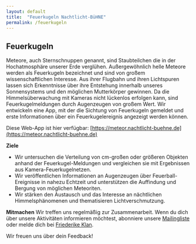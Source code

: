 ```yaml
---
layout: default
title:  "Feuerkugeln Nachtlicht-BüHNE"
permalink: /feuerkugeln
---
```


## Feuerkugeln

Meteore, auch Sternschnuppen genannt, sind Staubteilchen die in der Hochatmosphäre unserer Erde verglühen. Außergewöhnlich helle Meteore werden als Feuerkugeln bezeichnet und sind von großem wissenschaftlichen Interesse. Aus ihrer Flugbahn und ihren Lichtspuren lassen sich Erkenntnisse über ihre Entstehung innerhalb unseres Sonnensystems und den möglichen Mutterkörper gewinnen. Da die Himmelsüberwachung mit Kameras nicht lückenlos erfolgen kann, sind Feuerkugelmeldungen durch Augenzeugen von großem Wert. Wir entwickeln eine App, mit der die Sichtung von Feuerkugeln gemeldet und erste Informationen über ein Feuerkugelereignis angezeigt werden können. 

Diese Web-App ist hier verfügbar: [https://meteor.nachtlicht-buehne.de](https://meteor.nachtlicht-buehne.de)

**Ziele**

- Wir untersuchen die Verteilung von cm-großen oder größeren Objekten anhand der Feuerkugel-Meldungen und vergleichen sie mit Ergebnissen aus Kamera-Feuerkugelnetzen.
- Wir veröffentlichen Informationen an Augenzeugen über Feuerball-Ereignisse in nahezu Echtzeit und unterstützen die Auffindung und Bergung von möglichen Meteoriten.
- Wir stärken den Austausch und das Interesse an nächtlichen Himmelsphänomenen und thematisieren Lichtverschmutzung.

**Mitmachen**
Wir treffen uns regelmäßig zur Zusammenarbeit. Wenn du dich über unsere Aktivitäten informieren möchtest, abonniere unsere [Mailingliste](https://www.listserv.dfn.de/sympa/subscribe/nachtlicht-buehne-meteor) oder melde dich bei [Friederike Klan](mailto:friederike.klan@dlr.de).

Wir freuen uns über dein Feedback!
